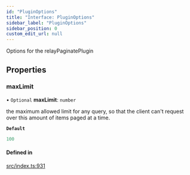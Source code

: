 ```yaml
---
id: "PluginOptions"
title: "Interface: PluginOptions"
sidebar_label: "PluginOptions"
sidebar_position: 0
custom_edit_url: null
---
```


Options for the relayPaginatePlugin

## Properties

### maxLimit

• `Optional` **maxLimit**: `number`

the maximum allowed limit for any query,
so that the client can't request over this
amount of items paged at a time.

**`Default`**

```ts
100
```

#### Defined in

[src/index.ts:931](https://github.com/johnsonjo4531/mongoose-relay-paginate/blob/b9e2a7f/src/index.ts#L931)
